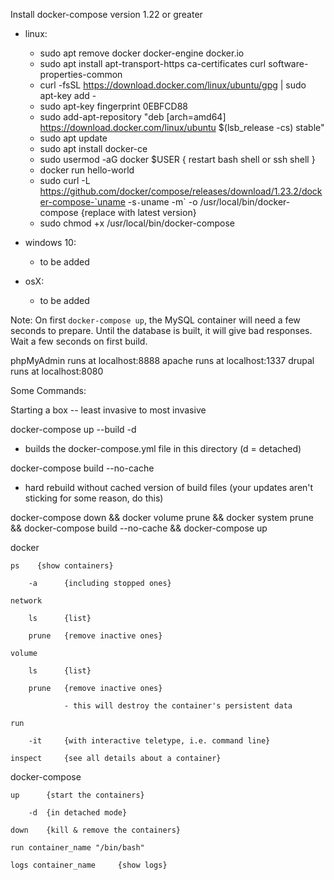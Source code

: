 Install docker-compose version 1.22 or greater

  - linux:

    - sudo apt remove docker docker-engine docker.io
    - sudo apt install apt-transport-https ca-certificates curl software-properties-common
    - curl -fsSL https://download.docker.com/linux/ubuntu/gpg | sudo apt-key add -
    - sudo apt-key fingerprint 0EBFCD88
    - sudo add-apt-repository "deb [arch=amd64] https://download.docker.com/linux/ubuntu $(lsb_release -cs) stable"
    - sudo apt update
    - sudo apt install docker-ce
    - sudo usermod -aG docker $USER
    { restart bash shell or ssh shell }
    - docker run hello-world
    - sudo curl -L https://github.com/docker/compose/releases/download/1.23.2/docker-compose-`uname -s`-`uname -m` -o /usr/local/bin/docker-compose 
        {replace with latest version}
    - sudo chmod +x /usr/local/bin/docker-compose


  - windows 10:

    - to be added

  - osX:

    - to be added





Note:  On first `docker-compose up`, the MySQL container will need a few seconds to prepare.  Until the database is built, it will give bad responses.  Wait a few seconds on first build.

phpMyAdmin runs at localhost:8888
apache runs at localhost:1337
drupal runs at localhost:8080

Some Commands:

 Starting a box -- least invasive to most invasive

docker-compose up --build -d
 
  - builds the docker-compose.yml file in this directory (d = detached)




docker-compose build --no-cache

  - hard rebuild without cached version of build files (your updates aren't sticking for some reason, do this)

docker-compose down && docker volume prune && docker system prune && docker-compose build --no-cache && docker-compose up


docker

    ps    {show containers}

        -a      {including stopped ones}

    network     

        ls      {list}

        prune   {remove inactive ones}

    volume

        ls      {list}

        prune   {remove inactive ones}

                - this will destroy the container's persistent data

    run

        -it     {with interactive teletype, i.e. command line}

    inspect     {see all details about a container}


docker-compose

    up      {start the containers}

        -d  {in detached mode}

    down    {kill & remove the containers}

    run container_name "/bin/bash"

    logs container_name     {show logs}
